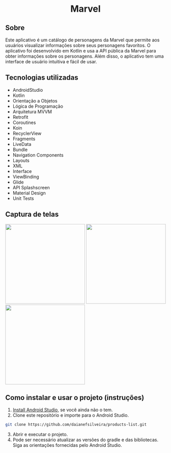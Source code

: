 <h1 align="center"> Marvel </h1>

## Sobre

Este aplicativo é um catálogo de personagens da Marvel que permite aos usuários visualizar informações sobre seus personagens favoritos. O aplicativo foi desenvolvido em Kotlin e usa a API pública da Marvel para obter informações sobre os personagens. Além disso, o aplicativo tem uma interface de usuário intuitiva e fácil de usar.


## Tecnologias utilizadas

- AndroidStudio
- Kotlin
- Orientação a Objetos
- Lógica de Programação
- Arquitetura MVVM
- Retrofit
- Coroutines
- Koin
- RecyclerView
- Fragments
- LiveData
- Bundle
- Navigation Components
- Layouts
- XML
- Interface
- ViewBinding
- Glide
- API Splashscreen
- Material Design
- Unit Tests

## Captura de telas

<div>
<img src="https://user-images.githubusercontent.com/83470427/228635217-1e002699-3971-48da-ab86-20e002a464ee.png" width="250">
<img src="https://user-images.githubusercontent.com/83470427/228635214-171a61ec-1d0f-4324-9179-770946375b8c.png" width="250">
<img src="https://user-images.githubusercontent.com/83470427/228635210-6a7ed417-9acf-4f10-b643-5aed6fa42cdf.png" width="250">
</div>

## Como instalar e usar o projeto (instruções)

1. [Install Android Studio](https://developer.android.com/studio/install.html), se você ainda não o tem.
2. Clone este repositório e importe para o Android Studio.
```sh 
git clone https://github.com/daianefsilveira/products-list.git
```  
3. Abrir e executar o projeto.
4. Pode ser necessário atualizar as versões do gradle e das bibliotecas. Siga as orientações fornecidas pelo Android Studio.